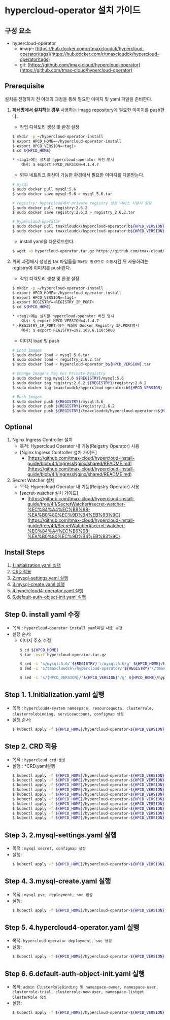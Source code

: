 

# hypercloud-operator 설치 가이드

## 구성 요소
* hypercloud-operator
	* image: [https://hub.docker.com/r/tmaxcloudck/hypercloud-operator/tags](https://hub.docker.com/r/tmaxcloudck/hypercloud-operator/tags)
	* git: [https://github.com/tmax-cloud/hypercloud-operator](https://github.com/tmax-cloud/hypercloud-operator)

## Prerequisite
설치를 진행하기 전 아래의 과정을 통해 필요한 이미지 및 yaml 파일을 준비한다.
1. **폐쇄망에서 설치하는 경우** 사용하는 image repository에 필요한 이미지를 push한다. 

    * 작업 디렉토리 생성 및 환경 설정
    ```bash
	$ mkdir -p ~/hypercloud-operator-install
	$ export HPCD_HOME=~/hypercloud-operator-install
	$ export HPCD_VERSION=<tag1>
	$ cd ${HPCD_HOME}

	* <tag1>에는 설치할 hypercloud-operator 버전 명시
		예시: $ export HPCD_VERSION=4.1.4.7
    ```
    * 외부 네트워크 통신이 가능한 환경에서 필요한 이미지를 다운받는다.
    ```bash
	# mysql
	$ sudo docker pull mysql:5.6
	$ sudo docker save mysql:5.6 > mysql_5.6.tar

	# registry: hypercloud에서 private registry 생성 서비스 사용시 필요
	$ sudo docker pull registry:2.6.2
	$ sudo docker save registry:2.6.2 > registry_2.6.2.tar

	# hypercloud-operator
	$ sudo docker pull tmaxcloudck/hypercloud-operator:b${HPCD_VERSION}
	$ sudo docker save tmaxcloudck/hypercloud-operator:b${HPCD_VERSION} > hypercloud-operator_b${HPCD_VERSION}.tar
    ```
    * install yaml을 다운로드한다.
    ```bash
    $ wget -O hypercloud-operator.tar.gz https://github.com/tmax-cloud/hypercloud-operator/archive/v${HPCD_VERSION}.tar.gz
    ```
  
2. 위의 과정에서 생성한 tar 파일들을 `폐쇄망 환경으로 이동`시킨 뒤 사용하려는 registry에 이미지를 push한다.
	* 작업 디렉토리 생성 및 환경 설정
    ```bash
	$ mkdir -p ~/hypercloud-operator-install
	$ export HPCD_HOME=~/hypercloud-operator-install
	$ export HPCD_VERSION=<tag1>
	$ export REGISTRY=<REGISTRY_IP_PORT>
	$ cd ${HPCD_HOME}

	* <tag1>에는 설치할 hypercloud-operator 버전 명시
		예시: $ export HPCD_VERSION=4.1.4.7
	* <REGISTRY_IP_PORT>에는 폐쇄망 Docker Registry IP:PORT명시
		예시: $ export REGISTRY=192.168.6.110:5000
	```
    * 이미지 load 및 push
    ```bash
    # Load Images
    $ sudo docker load < mysql_5.6.tar
	$ sudo docker load < registry_2.6.2.tar
	$ sudo docker load < hypercloud-operator_b${HPCD_VERSION}.tar
    
    # Change Image's Tag For Private Registry
    $ sudo docker tag mysql:5.6 ${REGISTRY}/mysql:5.6
	$ sudo docker tag registry:2.6.2 ${REGISTRY}/registry:2.6.2
	$ sudo docker tag tmaxcloudck/hypercloud-operator:b${HPCD_VERSION} ${REGISTRY}/tmaxcloudck/hypercloud-operator:b${HPCD_VERSION}
    
    # Push Images
    $ sudo docker push ${REGISTRY}/mysql:5.6
	$ sudo docker push ${REGISTRY}/registry:2.6.2
	$ sudo docker push ${REGISTRY}/tmaxcloudck/hypercloud-operator:b${HPCD_VERSION}
    ```
## Optional
1.  Nginx Ingress Controller 설치
    * 목적: Hypercloud Operator 내 기능(Reigstry Operator) 사용
    * [Nginx Ingress Controller 설치 가이드] 
        * [https://github.com/tmax-cloud/hypercloud-install-guide/blob/4.1/IngressNginx/shared/README.md](https://github.com/tmax-cloud/hypercloud-install-guide/blob/4.1/IngressNginx/shared/README.md)
2.  Secret Watcher 설치 
    * 목적: Hypercloud Operator 내 기능(Reigstry Operator) 사용
    * [secret-watcher 설치 가이드] 
        * [https://github.com/tmax-cloud/hypercloud-install-guide/tree/4.1/SecretWatcher#secret-watcher-%EC%84%A4%EC%B9%98-%EA%B0%80%EC%9D%B4%EB%93%9C](https://github.com/tmax-cloud/hypercloud-install-guide/tree/4.1/SecretWatcher#secret-watcher-%EC%84%A4%EC%B9%98-%EA%B0%80%EC%9D%B4%EB%93%9C)

## Install Steps
1. [1.initialization.yaml 실행](https://github.com/tmax-cloud/hypercloud-install-guide/blob/4.1/HyperCloud%20Operator/v4.1.1.0/README.md#step-1-1initializationyaml-%EC%8B%A4%ED%96%89)
2. [CRD 적용](https://github.com/tmax-cloud/hypercloud-install-guide/blob/4.1/HyperCloud%20Operator/v4.1.1.0/README.md#step-2-crd-%EC%A0%81%EC%9A%A9)
3. [2.mysql-settings.yaml 실행](https://github.com/tmax-cloud/hypercloud-install-guide/blob/4.1/HyperCloud%20Operator/v4.1.1.0/README.md#step-3-2mysql-settingsyaml-%EC%8B%A4%ED%96%89)
4. [3.mysql-create.yaml 실행](https://github.com/tmax-cloud/hypercloud-install-guide/blob/4.1/HyperCloud%20Operator/v4.1.1.0/README.md#step-4-3mysql-createyaml-%EC%8B%A4%ED%96%89)
5. [4.hypercloud4-operator.yaml 실행](https://github.com/tmax-cloud/hypercloud-install-guide/blob/4.1/HyperCloud%20Operator/v4.1.1.0/README.md#step-5-4hypercloud4-operatoryaml-%EC%8B%A4%ED%96%89)
6. [6.default-auth-object-init.yaml 실행](https://github.com/tmax-cloud/hypercloud-install-guide/blob/4.1/HyperCloud%20Operator/v4.1.1.0/README.md#step-6-6default-auth-object-inityaml-%EC%8B%A4%ED%96%89)


## Step 0. install  yaml 수정
* 목적 : `hypercloud-operator install yaml파일 내용 수정`
* 실행 순서: 
	* 이미지 주소 수정
		```bash
		$ cd ${HPCD_HOME}
		$ tar -xvzf hypercloud-operator.tar.gz

		$ sed -i 's/mysql:5.6/'${REGISTRY}'\/mysql:5.6/g' ${HPCD_HOME}/hypercloud-operator-${HPCD_VERSION}/_yaml_Install/3.mysql-create.yaml
		$ sed -i 's/tmaxcloudck\/hypercloud-operator/'${REGISTRY}'\/tmaxcloudck\/hypercloud-operator/g' ${HPCD_HOME}/hypercloud-operator-${HPCD_VERSION}/_yaml_Install/4.hypercloud4-operator.yaml

		$ sed -i 's/{HPCD_VERSION}/'${HPCD_VERSION}'/g' ${HPCD_HOME}/hypercloud-operator-${HPCD_VERSION}/_yaml_Install/4.hypercloud4-operator.yaml
		```


## Step 1. 1.initialization.yaml 실행
* 목적 : `hypercloud4-system namespace, resourcequota, clusterrole, clusterrolebinding, serviceaccount, configmap 생성`
* 실행 순서: 
	```bash
	$ kubectl apply -f ${HPCD_HOME}/hypercloud-operator-${HPCD_VERSION}/_yaml_Install/1.initialization.yaml
	```

## Step 2. CRD 적용
* 목적 : `hypercloud crd 생성`
* 실행 : *CRD.yaml실행
	```bash
	$ kubectl apply -f ${HPCD_HOME}/hypercloud-operator-${HPCD_VERSION}/_yaml_CRD/${HPCD_VERSION}/Auth/clusterMenuPolicyCRD.yaml
	$ kubectl apply -f ${HPCD_HOME}/hypercloud-operator-${HPCD_VERSION}/_yaml_CRD/${HPCD_VERSION}/Auth/UserSecurityPolicyCRD.yaml
	$ kubectl apply -f ${HPCD_HOME}/hypercloud-operator-${HPCD_VERSION}/_yaml_CRD/${HPCD_VERSION}/Claim/NamespaceClaimCRD.yaml
	$ kubectl apply -f ${HPCD_HOME}/hypercloud-operator-${HPCD_VERSION}/_yaml_CRD/${HPCD_VERSION}/Claim/ResourceQuotaClaimCRD.yaml
	$ kubectl apply -f ${HPCD_HOME}/hypercloud-operator-${HPCD_VERSION}/_yaml_CRD/${HPCD_VERSION}/Claim/RoleBindingClaimCRD.yaml
	$ kubectl apply -f ${HPCD_HOME}/hypercloud-operator-${HPCD_VERSION}/_yaml_CRD/${HPCD_VERSION}/Registry/RegistryCRD.yaml
	$ kubectl apply -f ${HPCD_HOME}/hypercloud-operator-${HPCD_VERSION}/_yaml_CRD/${HPCD_VERSION}/Registry/ImageCRD.yaml
	$ kubectl apply -f ${HPCD_HOME}/hypercloud-operator-${HPCD_VERSION}/_yaml_CRD/${HPCD_VERSION}/Template/TemplateCRD_v1beta1.yaml
	$ kubectl apply -f ${HPCD_HOME}/hypercloud-operator-${HPCD_VERSION}/_yaml_CRD/${HPCD_VERSION}/Template/TemplateInstanceCRD_v1beta1.yaml
	$ kubectl apply -f ${HPCD_HOME}/hypercloud-operator-${HPCD_VERSION}/_yaml_CRD/${HPCD_VERSION}/Template/CatalogServiceClaimCRD_v1beta1.yaml
	```


## Step 3. 2.mysql-settings.yaml 실행
* 목적 : `mysql secret, configmap 생성`
* 실행: 
	```bash
	$ kubectl apply -f ${HPCD_HOME}/hypercloud-operator-${HPCD_VERSION}/_yaml_Install/2.mysql-settings.yaml
	```


## Step 4. 3.mysql-create.yaml 실행
* 목적 : `mysql pvc, deployment, svc 생성`
* 실행: 
	```bash
	$ kubectl apply -f ${HPCD_HOME}/hypercloud-operator-${HPCD_VERSION}/_yaml_Install/3.mysql-create.yaml
	```


## Step 5. 4.hypercloud4-operator.yaml 실행
* 목적: `hypercloud-operator deployment, svc 생성`	
* 실행: 
	```bash
	$ kubectl apply -f ${HPCD_HOME}/hypercloud-operator-${HPCD_VERSION}/_yaml_Install/4.hypercloud4-operator.yaml
	```
	
## Step 6. 6.default-auth-object-init.yaml 실행
* 목적: `admin ClusterRoleBinding 및 namespace-owner, namespace-user, clusterrole-trial, clusterrole-new-user, namespace-listget ClusterRole 생성`
* 실행: 
	```bash
	$ kubectl apply -f ${HPCD_HOME}/hypercloud-operator-${HPCD_VERSION}/_yaml_Install/6.default-auth-object-init.yaml
	```
